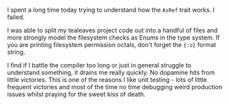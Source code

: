 I spent a long time today trying to understand how the `AsRef` trait works. I failed.

I was able to split my tealeaves project code out into a handful of files and more strongly model the filesystem checks as Enums in the type system. If you are printing filesystem permission octals, don't forget the `{:o}` format string.

I find if I battle the compiler too long or just in general struggle to understand something, it drains me really quickly. No dopamine hits from little victories. This is one of the reasons I like unit testing - lots of little frequent victories and most of the time no time debugging weird production issues whilst praying for the sweet kiss of death.
